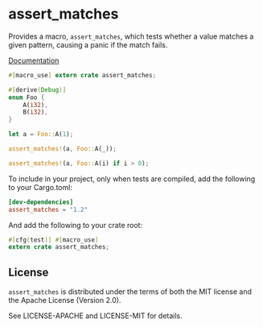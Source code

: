# assert_matches

Provides a macro, `assert_matches`, which tests whether a value
matches a given pattern, causing a panic if the match fails.

[Documentation](https://docs.rs/assert_matches/)

```rust
#[macro_use] extern crate assert_matches;

#[derive(Debug)]
enum Foo {
    A(i32),
    B(i32),
}

let a = Foo::A(1);

assert_matches!(a, Foo::A(_));

assert_matches!(a, Foo::A(i) if i > 0);
```

To include in your project, only when tests are compiled, add the following
to your Cargo.toml:

```toml
[dev-dependencies]
assert_matches = "1.2"
```

And add the following to your crate root:

```rust
#[cfg(test)] #[macro_use]
extern crate assert_matches;
```

## License

`assert_matches` is distributed under the terms of both the MIT license and the
Apache License (Version 2.0).

See LICENSE-APACHE and LICENSE-MIT for details.

